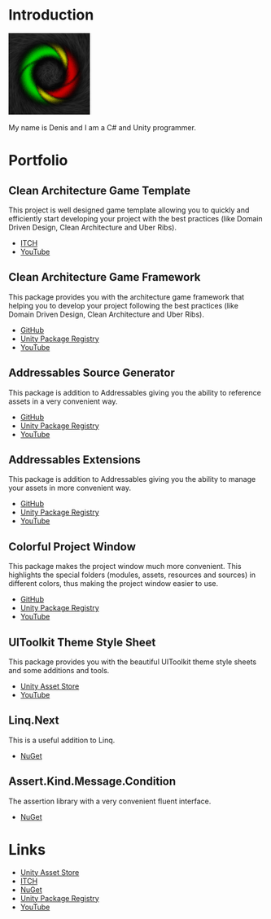# Introduction
![Logo](https://raw.githubusercontent.com/Denis535/denis535.github.io/main/Icon%20160x160.png)

My name is Denis and I am a C# and Unity programmer.

# Portfolio
## Clean Architecture Game Template
This project is well designed game template allowing you to quickly and efficiently start developing your project with the best practices (like Domain Driven Design, Clean Architecture and Uber Ribs).
- [ITCH](https://denis535.itch.io/clean-architecture-game-template)
- [YouTube](https://youtu.be/SJ8aB4fxgUo?feature=shared)

## Clean Architecture Game Framework
This package provides you with the architecture game framework that helping you to develop your project following the best practices (like Domain Driven Design, Clean Architecture and Uber Ribs).
- [GitHub](https://github.com/Denis535/CleanArchitectureGameFramework/)
- [Unity Package Registry](https://openupm.com/packages/com.denis535.clean-architecture-game-framework/)
- [YouTube](https://youtu.be/JQobAqfakJQ)

## Addressables Source Generator
This package is addition to Addressables giving you the ability to reference assets in a very convenient way.
- [GitHub](https://github.com/Denis535/CleanArchitectureGameFramework/)
- [Unity Package Registry](https://openupm.com/packages/com.denis535.addressables-source-generator/)
- [YouTube](https://youtu.be/JQobAqfakJQ)

## Addressables Extensions
This package is addition to Addressables giving you the ability to manage your assets in more convenient way.
- [GitHub](https://github.com/Denis535/CleanArchitectureGameFramework/)
- [Unity Package Registry](https://openupm.com/packages/com.denis535.addressables-extensions/)
- [YouTube](https://youtu.be/JQobAqfakJQ)

## Colorful Project Window
This package makes the project window much more convenient. This highlights the special folders (modules, assets, resources and sources) in different colors, thus making the project window easier to use.
- [GitHub](https://github.com/Denis535/CleanArchitectureGameFramework/)
- [Unity Package Registry](https://openupm.com/packages/com.denis535.colorful-project-window/)
- [YouTube](https://youtu.be/JQobAqfakJQ)

## UIToolkit Theme Style Sheet
This package provides you with the beautiful UIToolkit theme style sheets and some additions and tools.
- [Unity Asset Store](https://assetstore.unity.com/packages/tools/gui/uitoolkit-theme-style-sheet-273463)
- [YouTube](https://youtu.be/ggnuNOZXIlg?feature=shared)

## Linq.Next
This is a useful addition to Linq.
- [NuGet](https://www.nuget.org/packages/linq.next)

## Assert.Kind.Message.Condition
The assertion library with a very convenient fluent interface.
- [NuGet](https://www.nuget.org/packages/Assert.Kind.Message.Condition)

# Links
- [Unity Asset Store](https://assetstore.unity.com/publishers/90787)
- [ITCH](https://denis535.itch.io/)
- [NuGet](https://www.nuget.org/profiles/Denis535)
- [Unity Package Registry](https://openupm.com/packages/?sort=downloads&q=denis535)
- [YouTube](https://www.youtube.com/channel/UCLFdZl0pFkCkHpDWmodBUFg)
